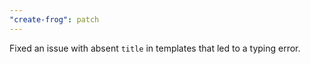 ```yaml
---
"create-frog": patch
---
```


Fixed an issue with absent `title` in templates that led to a typing error.
